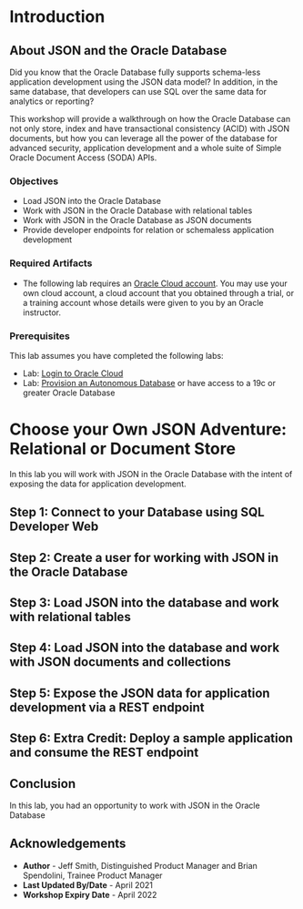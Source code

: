 # Introduction

## About JSON and the Oracle Database

Did you know that the Oracle Database fully supports schema-less application development using the JSON data model? In addition, in the same database, that developers can use SQL over the same data for analytics or reporting?

This workshop will provide a walkthrough on how the Oracle Database can not only store, index and have transactional consistency (ACID) with JSON documents, but how you can leverage all the power of the database for advanced security, application development and a whole suite of Simple Oracle Document Access (SODA) APIs. 

### Objectives

-   Load JSON into the Oracle Database
-   Work with JSON in the Oracle Database with relational tables
-   Work with JSON in the Oracle Database as JSON documents
-   Provide developer endpoints for relation or schemaless application development

### Required Artifacts

-   The following lab requires an <a href="https://www.oracle.com/cloud/free/" target="\_blank">Oracle Cloud account</a>. You may use your own cloud account, a cloud account that you obtained through a trial, or a training account whose details were given to you by an Oracle instructor.

### Prerequisites
This lab assumes you have completed the following labs:
* Lab: [Login to Oracle Cloud]()
* Lab: [Provision an Autonomous Database]() or have access to a 19c or greater Oracle Database


# Choose your Own JSON Adventure: Relational or Document Store

In this lab you will work with JSON in the Oracle Database with the intent of exposing the data for application development.

## **Step 1:** Connect to your Database using SQL Developer Web

## **Step 2:** Create a user for working with JSON in the Oracle Database

## **Step 3:** Load JSON into the database and work with relational tables

## **Step 4:** Load JSON into the database and work with JSON documents and collections

## **Step 5:** Expose the JSON data for application development via a REST endpoint

## **Step 6:** Extra Credit: Deploy a sample application and consume the REST endpoint

## Conclusion
 In this lab, you had an opportunity to work with JSON in the Oracle Database

## Acknowledgements

- **Author** - Jeff Smith, Distinguished Product Manager and Brian Spendolini, Trainee Product Manager
- **Last Updated By/Date** - April 2021
- **Workshop Expiry Date** - April 2022
